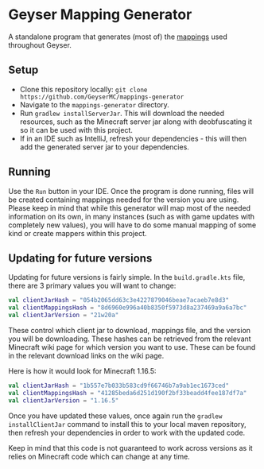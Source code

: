 # Geyser Mapping Generator

A standalone program that generates (most of) the [mappings](https://github.com/GeyserMC/mappings) used throughout Geyser.

## Setup

- Clone this repository locally: `git clone https://github.com/GeyserMC/mappings-generator`
- Navigate to the `mappings-generator` directory.
- Run `gradlew installServerJar`. This will download the needed resources, such as the Minecraft server jar along with deobfuscating it so it can be used with this project.
- If in an IDE such as IntelliJ, refresh your dependencies - this will then add the generated server jar to your dependencies.

## Running

Use the `Run` button in your IDE.
Once the program is done running, files will be created containing mappings needed for the version you are using. Please keep in mind that while this generator will map most of the needed information on its own, in many instances (such as with game updates with completely new values), you will have to do some manual mapping of some kind or create mappers within this project.

## Updating for future versions

Updating for future versions is fairly simple. In the `build.gradle.kts` file, there are 3 primary values you will want to change:
```kotlin
val clientJarHash = "054b2065dd63c3e4227879046beae7acaeb7e8d3"
val clientMappingsHash = "8d6960e996a40b8350f5973d8a237469a9a6a7bc"
val clientJarVersion = "21w20a"
```
These control which client jar to download, mappings file, and the version you will be downloading. These hashes can be retrieved from the relevant Minecraft wiki page for which version you want to use. These can be found in the relevant download links on the wiki page.

Here is how it would look for Minecraft 1.16.5:
```kotlin
val clientJarHash = "1b557e7b033b583cd9f66746b7a9ab1ec1673ced"
val clientMappingsHash = "41285beda6d251d190f2bf33beadd4fee187df7a"
val clientJarVersion = "1.16.5"
```

Once you have updated these values, once again run the `gradlew installClientJar` command to install this to your local maven repository, then refresh your dependencies in order to work with the updated code. 

Keep in mind that this code is not guaranteed to work across versions as it relies on Minecraft code which can change at any time.